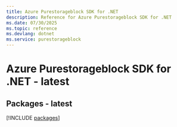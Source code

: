 ```yaml
---
title: Azure Purestorageblock SDK for .NET
description: Reference for Azure Purestorageblock SDK for .NET
ms.date: 07/30/2025
ms.topic: reference
ms.devlang: dotnet
ms.service: purestorageblock
---
```

# Azure Purestorageblock SDK for .NET - latest
## Packages - latest
[!INCLUDE [packages](purestorageblock-index.md)]